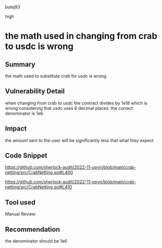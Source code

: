 bulej93

high

# the math used in changing from crab to usdc is wrong

## Summary
the math used to substitute crab for usdc is wrong
## Vulnerability Detail
when changing from crab to usdc the contract divides by 1e18 which is wrong considering that usdc uses 6 decimal places. the correct denominator is 1e6. 
## Impact
the amount sent to the user will be significantly less that what they expect 
## Code Snippet
https://github.com/sherlock-audit/2022-11-opyn/blob/main/crab-netting/src/CrabNetting.sol#L400

https://github.com/sherlock-audit/2022-11-opyn/blob/main/crab-netting/src/CrabNetting.sol#L410


## Tool used

Manual Review

## Recommendation
the denominator should be 1e6